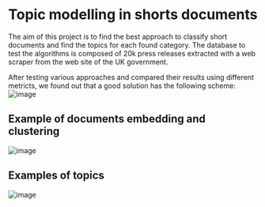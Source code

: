 # Topic modelling in shorts documents
The aim of this project is to find the best approach to classify short documents and find the topics for each found category.
The database to test the algorithms is composed of 20k press releases extracted with a web scraper from the web site of the UK government.

After testing various approaches and compared their results using different metricts, we found out that a good solution has the following scheme:
![image](https://user-images.githubusercontent.com/50515354/205508108-fc6c0761-bb6b-43d5-b9f0-98b985fb64c5.png)

## Example of documents embedding and clustering
![image](https://user-images.githubusercontent.com/50515354/205508152-750eadb6-08c0-4811-b1ca-90b7b29d8e1b.png)

## Examples of topics
![image](https://user-images.githubusercontent.com/50515354/205508170-bcc65fc3-80f5-44c2-96a9-6ba7b16bdd7b.png)
